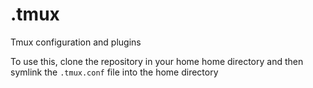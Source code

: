 # .tmux

Tmux configuration and plugins

To use this, clone the repository in your home home directory and then symlink
the ``.tmux.conf`` file into the home directory
